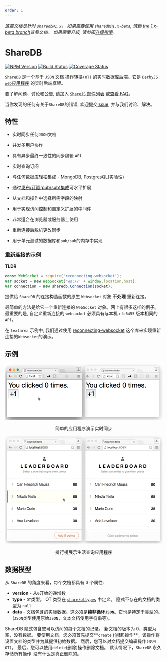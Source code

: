 ```yaml
---
order: 1
---
```


_这篇文档是针对 `sharedb@1.x`。 如果需要使用 `sharedb@1.x-beta`, 请到 [the 1.x-beta branch](https://github.com/share/sharedb/tree/1.x-beta)查看文档。 如果需要升级, 请参阅[升级指南](https://github.com/share/sharedb/wiki/Upgrading-to-sharedb@1.0.0-from-1.0.0-beta)。_

# ShareDB

[![NPM Version](https://img.shields.io/npm/v/sharedb.svg)](https://npmjs.org/package/sharedb)
[![Build Status](https://travis-ci.org/share/sharedb.svg?branch=master)](https://travis-ci.org/share/sharedb)
[![Coverage Status](https://coveralls.io/repos/github/share/sharedb/badge.svg?branch=master)](https://coveralls.io/github/share/sharedb?branch=master)

[`ShareDB`](https://github.com/share/sharedb) 是一个基于 `JSON` 文档 [操作转换`(OT)`](https://en.wikipedia.org/wiki/Operational_transformation) 的实时数据库后端。它是 [`DerbyJS web`应用程序](http://derbyjs.com/) 的实时后端框架。

要了解问题、讨论和公告, 请加入 [`ShareJS` 邮件列表](https://groups.google.com/forum/?fromgroups#!forum/sharejs) 或[查看 FAQ](./docs/faq.md)。

当你发现的任何有关于`ShareDB`的错误, 欢迎提交[issue](https://github.com/share/sharedb/issues), 并与我们讨论、解决。

## 特性

- 实时同步任何`JSON`文档

- 并发多用户协作

- 具有异步最终一致性的同步编辑 `API`

- 实时查询订阅

- 与任何数据库轻松集成 - [MongoDB](https://github.com/share/sharedb-mongo), [PostgresQL(实验性)](https://github.com/share/sharedb-postgres)

- 通过[发布/订阅(pub/sub)集成](#发布-订阅适配器)可水平扩展

- 从文档和操作中选择所需字段的映射

- 用于实现访问控制和自定义扩展的中间件

- 非常适合在浏览器或服务器上使用

- 重新连接后脱机更改同步

- 用于单元测试的数据库和`pub/sub`的内存中实现

### 重新连接的示例

**TLDR**

```javascript
const WebSocket = require('reconnecting-websocket');
var socket = new WebSocket('ws://' + window.location.host);
var connection = new sharedb.Connection(socket);
```

提供给 `ShareDB` 的连接构造函数的原生 `Websocket` 对象 **不处理** 重新连接。

最简单的方法是给它一个重新连接的 `WebSocket` 对象。网上有很多这样的例子。最重要的是, 自定义重新连接的 `websocket` 必须具有与本机 `rfc6455` 版本相同的 `API`。

在 `textarea` 示例中, 我们通过使用 [reconnecting-websocket](https://github.com/pladaria/reconnecting-websocket) 这个库来实现重新连接的`Websocket`的演示。

## 示例

![简单的应用程序演示实时同步](../public/images/counter.gif)

<p align='center'>简单的应用程序演示实时同步</p>

![排行榜展示生活查询应用程序](../public/images/leaderboard.gif)

<p align='center'>排行榜展示生活查询应用程序</p>

## 数据模型

从 `ShareDB` 的角度来看，每个文档都具有 3 个属性:

- **version** - 从`0`开始的递增数
- **type** - `OT`类型。 OT 类型在 [`share/ottypes`](https://github.com/share/ottypes) 中定义。 隐式不存在的文档的类型为 `null`.
- **data** - 文档包含的实际数据。这必须是**纯非循环`JSON`**。它也是特定于类型的。(`JSON`类型使用原始`JSON`，文本文档使用字符串等)。

ShareDB 隐式包含您可以访问的每个文档的记录。 新文档的版本为 0，类型为空，没有数据。 要使用文档，您必须首先提交**`create` (创建)操作**，该操作将设置文档的类型并为其提供初始数据。 然后，您可以对文档提交编辑操作`(使用OT)`。 最后，您可以使用`delete`(删除)操作删除文档。 默认情况下，`ShareDB` 永久存储所有操作-没有什么是真正删除的。
